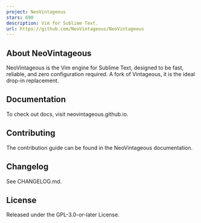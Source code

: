 ```yaml
---
project: NeoVintageous
stars: 690
description: Vim for Sublime Text.
url: https://github.com/NeoVintageous/NeoVintageous
---
```


About NeoVintageous
-------------------

NeoVintageous is the Vim engine for Sublime Text, designed to be fast, reliable, and zero configuration required. A fork of Vintageous, it is the ideal drop-in replacement.

Documentation
-------------

To check out docs, visit neovintageous.github.io.

Contributing
------------

The contribution guide can be found in the NeoVintageous documentation.

Changelog
---------

See CHANGELOG.md.

License
-------

Released under the GPL-3.0-or-later License.
